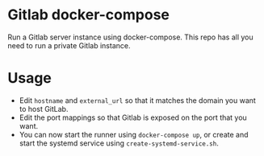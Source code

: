 # Gitlab docker-compose

Run a Gitlab server instance using docker-compose. This repo has all you need to
run a private Gitlab instance.

# Usage

- Edit `hostname` and `external_url` so that it matches the domain you want to host GitLab.
- Edit the port mappings so that Gitlab is exposed on the port that you want.
- You can now start the runner using `docker-compose up`, or create and start
the systemd service using `create-systemd-service.sh`.


